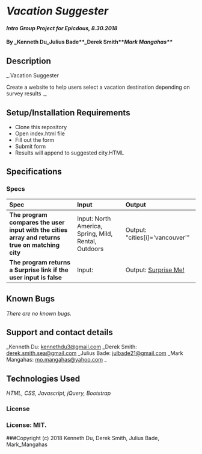 # _Vacation Suggester_

#### _Intro Group Project for Epicdous, 8.30.2018_

#### By _**Kenneth Du**_Julius Bade**_Derek Smith**_Mark Mangahas**_

## Description

_.Vacation Suggester

Create a website to help users select a vacation destination depending on survey results
._

## Setup/Installation Requirements

* Clone this repository
* Open index.html file
* Fill out the form
* Submit form
* Results will append to suggested city.HTML

## Specifications

### Specs
| Spec | Input | Output |
| :-------------     | :------------- | :------------- |
| **The program compares the user input with the cities array and returns true on matching city** |Input: North America, Spring, Mild, Rental, Outdoors | Output: "cities[i]='vancouver'" |
| **The program returns a Surprise link if the user input is false** | Input: | Output: <a href ='http://bfy.tw/JcJA' id="hideSurprise">Surprise Me!</a>|


## Known Bugs

_There are no known bugs._

## Support and contact details

_Kenneth Du: kennethdu3@gmail.com _Derek Smith: derek.smith.sea@gmail.com _Julius Bade: julbade21@gmail.com _Mark Mangahas: mo.mangahas@yahoo.com _

## Technologies Used

_HTML, CSS, Javascript, jQuery, Bootstrap_

### License

### License: MIT.

###Copyright (c) 2018 Kenneth Du, Derek Smith, Julius Bade, Mark_Mangahas
